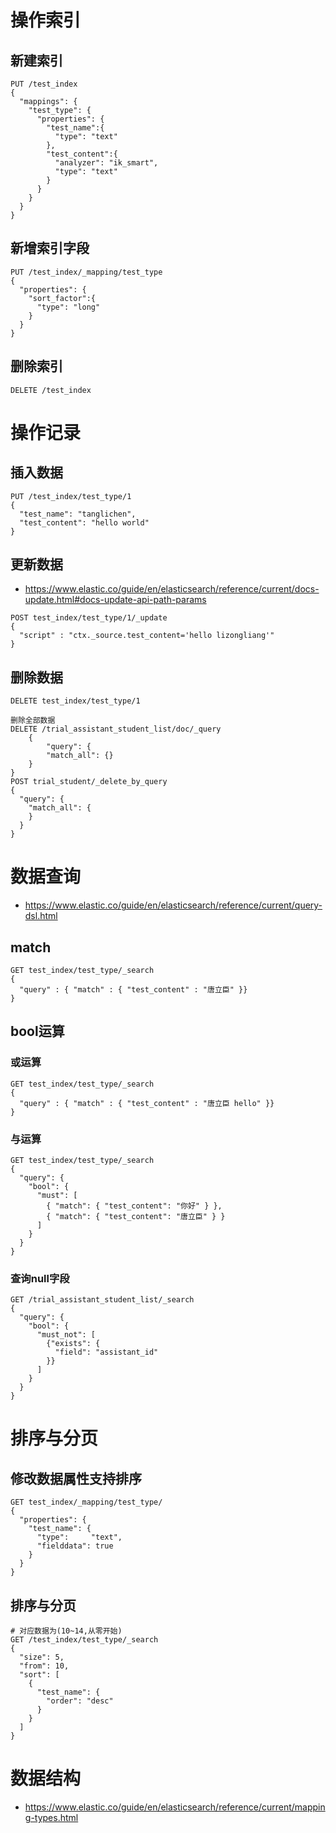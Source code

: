 # 操作索引

## 新建索引

```
PUT /test_index
{
  "mappings": {
    "test_type": {
      "properties": {
        "test_name":{
          "type": "text"
        },
        "test_content":{
          "analyzer": "ik_smart",
          "type": "text"
        }
      }
    }
  }
}
```

## 新增索引字段

```
PUT /test_index/_mapping/test_type
{
  "properties": {
    "sort_factor":{
      "type": "long"
    }
  }
}
```

## 删除索引

```
DELETE /test_index
```

# 操作记录

## 插入数据

```
PUT /test_index/test_type/1
{
  "test_name": "tanglichen",
  "test_content": "hello world"
}
```

## 更新数据

- https://www.elastic.co/guide/en/elasticsearch/reference/current/docs-update.html#docs-update-api-path-params

```
POST test_index/test_type/1/_update
{
  "script" : "ctx._source.test_content='hello lizongliang'"
}
```

## 删除数据

```
DELETE test_index/test_type/1
 
删除全部数据
DELETE /trial_assistant_student_list/doc/_query
    {
        "query": {
        "match_all": {}
    }
}
POST trial_student/_delete_by_query
{
  "query": { 
    "match_all": {
    }
  }
}

```

# 数据查询

- https://www.elastic.co/guide/en/elasticsearch/reference/current/query-dsl.html

## match

```
GET test_index/test_type/_search
{
  "query" : { "match" : { "test_content" : "唐立臣" }}
}
```

## bool运算

### 或运算

```
GET test_index/test_type/_search
{
  "query" : { "match" : { "test_content" : "唐立臣 hello" }}
}
```

### 与运算

```
GET test_index/test_type/_search
{
  "query": {
    "bool": {
      "must": [
        { "match": { "test_content": "你好" } },
        { "match": { "test_content": "唐立臣" } }
      ]
    }
  }
}
```

### 查询null字段

```
GET /trial_assistant_student_list/_search
{
  "query": {
    "bool": {
      "must_not": [
        {"exists": {
          "field": "assistant_id"
        }}
      ]
    }
  }
}
```

# 排序与分页

## 修改数据属性支持排序

```
GET test_index/_mapping/test_type/
{
  "properties": {
    "test_name": {
      "type":     "text",
      "fielddata": true
    }
  }
}
```

## 排序与分页

```
# 对应数据为(10~14,从零开始)
GET /test_index/test_type/_search
{
  "size": 5,
  "from": 10,
  "sort": [
    {
      "test_name": {
        "order": "desc"
      }
    }
  ]
}
```

# 数据结构

- https://www.elastic.co/guide/en/elasticsearch/reference/current/mapping-types.html
